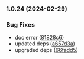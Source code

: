 
### 1.0.24 (2024-02-29)


### Bug Fixes

* doc error ([81828c6](https://github.com/vladcosorg/action-s3-cloudfront-smart-deploy/commit/81828c6a8b5bc17ee0468d1cd61d148c7c9a5e76))
* updated deps ([a657d3a](https://github.com/vladcosorg/action-s3-cloudfront-smart-deploy/commit/a657d3a609cac8de5ae9e5573c470f061787fdbc))
* upgraded deps ([66fadd5](https://github.com/vladcosorg/action-s3-cloudfront-smart-deploy/commit/66fadd57c43c0396f6afb8cc8027f06e546d8c58))

